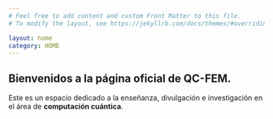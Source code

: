 ```yaml
---
# Feel free to add content and custom Front Matter to this file.
# To modify the layout, see https://jekyllrb.com/docs/themes/#overriding-theme-defaults

layout: home
category: HOME
---
```


<h2>Bienvenidos a la página oficial de QC-FEM.</h2>

Este es un espacio dedicado a la enseñanza, divulgación e investigación en el área de **computación cuántica**.
